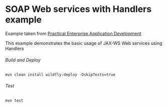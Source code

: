 SOAP Web services with Handlers example
=====================================
Example taken from [Practical Enterprise Application Development](http://www.itbuzzpress.com/ebooks/java-ee-7-development-on-wildfly.html)

This example demonstrates the basic usage of JAX-WS Web services using Handlers 

###### Build and Deploy
```shell
mvn clean install wildfly:deploy -DskipTests=true
```

###### Test
```shell
mvn test
```
 
